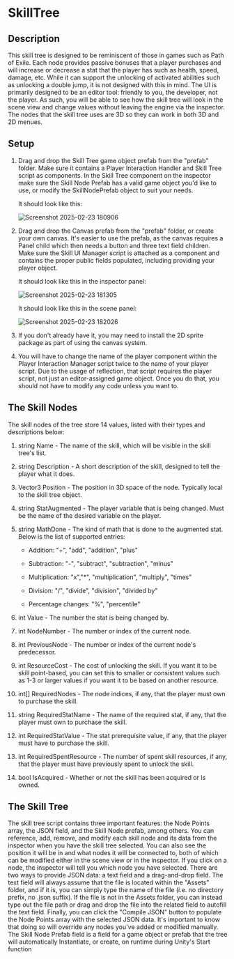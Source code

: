 # SkillTree
## Description
This skill tree is designed to be reminiscent of those in games such as Path of Exile. Each node provides passive bonuses that a player purchases and will increase or decrease a stat that the player has such as health, speed, damage, etc. While it can support the unlocking of activated abilities such as unlocking a double jump, it is not designed with this in mind. The UI is primarily designed to be an editor tool: friendly to you, the developer, not the player. As such, you will be able to see how the skill tree will look in the scene view and change values without leaving the engine via the inspector. The nodes that the skill tree uses are 3D so they can work in both 3D and 2D menues.
## Setup

1. Drag and drop the Skill Tree game object prefab from the "prefab" folder. Make sure it contains a Player Interaction Handler and Skill Tree script as components. In the Skill Tree component on the inspector make sure the Skill Node Prefab has a valid game object you'd like to use, or modify the SkillNodePrefab object to suit your needs.

     It should look like this:

      ![Screenshot 2025-02-23 180906](https://github.com/user-attachments/assets/c1c72528-b69a-4d1e-bf7d-28e7d41606fc)


2.  Drag and drop the Canvas prefab from the "prefab" folder, or create your own canvas. It's easier to use the prefab, as the canvas requires a Panel child which then needs a button and three text field children. Make sure the Skill UI Manager script is attached as a component and contains the proper public fields populated, including providing your player object.

    It should look like this in the inspector panel:

    ![Screenshot 2025-02-23 181305](https://github.com/user-attachments/assets/16260a49-f367-4a38-a556-8ea3c56c11da)

    It should look like this in the scene panel:

    ![Screenshot 2025-02-23 182026](https://github.com/user-attachments/assets/62eb5a71-3c23-415e-aebf-e0bf9db8e8bf)

3. If you don't already have it, you may need to install the 2D sprite package as part of using the canvas system.
4. You will have to change the name of the player component within the Player Interaction Manager script twice to the name of your player script. Due to the usage of reflection, that script requires the player script, not just an editor-assigned game object. Once you do that, you should not have to modify any code unless you want to.

## The Skill Nodes
The skill nodes of the tree store 14 values, listed with their types and descriptions below:
1. string Name - The name of the skill, which will be visible in the skill tree's list.
2. string Description - A short description of the skill, designed to tell the player what it does.
3. Vector3 Position - The position in 3D space of the node. Typically local to the skill tree object.
4. string StatAugmented - The player variable that is being changed. Must be the name of the desired variable on the player.
5. string MathDone - The kind of math that is done to the augmented stat. Below is the list of supported entries:

      - Addition: "+", "add", "addition", "plus"
   
      - Subtraction: "-", "subtract", "subtraction", "minus"
   
      - Multiplication: "x","*", "multiplication", "multiply", "times"
   
      - Division: "/", "divide", "division", "divided by"
   
      - Percentage changes: "%", "percentile"
6. int Value - The number the stat is being changed by.
7. int NodeNumber - The number or index of the current node.
8. int PreviousNode - The number or index of the current node's predecessor.
9. int ResourceCost - The cost of unlocking the skill. If you want it to be skill point-based, you can set this to smaller or consistent values such as 1-3 or larger values if you want it to be based on another resource.
10. int[] RequiredNodes - The node indices, if any, that the player must own to purchase the skill.
11. string RequiredStatName - The name of the required stat, if any, that the player must own to purchase the skill. 
12. int RequiredStatValue - The stat prerequisite value, if any, that the player must have to purchase the skill.
13. int RequiredSpentResource - The number of spent skill resources, if any, that the player must have previously spent to unlock the skill.
14. bool IsAcquired - Whether or not the skill has been acquired or is owned.

## The Skill Tree
The skill tree script contains three important features: the Node Points array, the JSON field, and the Skill Node prefab, among others.
You can reference, add, remove, and modify each skill node and its data from the inspector when you have the skill tree selected. You can also see the position it will be in and what nodes it will be connected to, both of which can be modified either in the scene view or in the inspector. If you click on a node, the inspector will tell you which node you have selected.
There are two ways to provide JSON data: a text field and a drag-and-drop field. The text field will always assume that the file is located within the "Assets" folder, and if it is, you can simply type the name of the file (i.e. no directory prefix, no .json suffix). If the file is not in the Assets folder, you can instead type out the file path or drag and drop the file into the related field to autofill the text field. Finally, you can click the "Compile JSON" button to populate the Node Points array with the selected JSON data. It's important to know that doing so will override any nodes you've added or modified manually.
The Skill Node Prefab field is a field for a game object or prefab that the tree will automatically Instantiate, or create, on runtime during Unity's Start function
